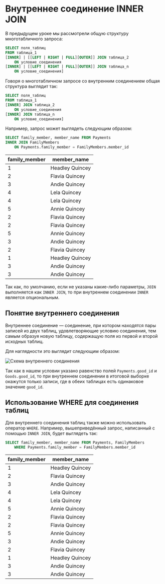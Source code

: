# Внутреннее соединение INNER JOIN

В предыдущем уроке мы рассмотрели общую структуру многотабличного запроса:

```sql
SELECT поля_таблиц
FROM таблица_1
[INNER] | [[LEFT | RIGHT | FULL][OUTER]] JOIN таблица_2
    ON условие_соединения
[INNER] | [[LEFT | RIGHT | FULL][OUTER]] JOIN таблица_n
    ON условие_соединения]
```

Говоря о многотабличном запросе со внутренним соединением общая структура выглядит так:

```sql
SELECT поля_таблиц
FROM таблица_1
[INNER] JOIN таблица_2
    ON условие_соединения
[INNER] JOIN таблица_n
    ON условие_соединения]
```

Например, запрос может выглядеть следующим образом:

<ERD databaseName="Family" />

```sql
SELECT family_member, member_name FROM Payments
INNER JOIN FamilyMembers
    ON Payments.family_member = FamilyMembers.member_id
```

| family_member | member_name     |
| ------------- | --------------- |
| 1             | Headley Quincey |
| 2             | Flavia Quincey  |
| 3             | Andie Quincey   |
| 4             | Lela Quincey    |
| 4             | Lela Quincey    |
| 5             | Annie Quincey   |
| 2             | Flavia Quincey  |
| 2             | Flavia Quincey  |
| 5             | Annie Quincey   |
| 3             | Andie Quincey   |
| 2             | Flavia Quincey  |
| 1             | Headley Quincey |
| 3             | Andie Quincey   |
| 3             | Andie Quincey   |

Так как, по умолчанию, если не указаны какие-либо параметры, `JOIN` выполняется как `INNER JOIN`, то при внутреннем соединении `INNER` является опциональным.

## Понятие внутреннего соединения

Внутреннее соединение — соединение, при котором находятся пары записей из двух таблиц, удовлетворяющие условию соединения, тем самым образуя новую таблицу, содержащую
поля из первой и второй исходных таблиц.

Для наглядности это выглядит следующим образом:

![Схема внутреннего соединения](https://sql-academy.org/static/guidePage/inner-join/inner-join-example.png 'Схема внутреннего соединения')

Так как в нашем условии указано равенство полей `Payments.good_id` и `Goods.good_id`, то при внутреннем соединении в итоговой выборке окажутся только записи,
где в обеих таблицах есть одинаковое значение `good_id`.

## Использование WHERE для соединения таблиц

Для внутреннего соединения таблиц также можно использовать оператор `WHERE`. Например, вышеприведённый запрос, написанный с помощью `INNER JOIN`, будет выглядеть так:

```sql
SELECT family_member, member_name FROM Payments, FamilyMembers
    WHERE Payments.family_member = FamilyMembers.member_id
```

| family_member | member_name     |
| ------------- | --------------- |
| 1             | Headley Quincey |
| 2             | Flavia Quincey  |
| 3             | Andie Quincey   |
| 4             | Lela Quincey    |
| 4             | Lela Quincey    |
| 5             | Annie Quincey   |
| 2             | Flavia Quincey  |
| 2             | Flavia Quincey  |
| 5             | Annie Quincey   |
| 3             | Andie Quincey   |
| 2             | Flavia Quincey  |
| 1             | Headley Quincey |
| 3             | Andie Quincey   |
| 3             | Andie Quincey   |
